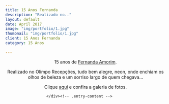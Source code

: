 ```yaml
---
title: 15 Anos Fernanda
description: "Realizado no.."
layout: default
date: April 2017
image: "img/portfolio/1.jpg"
thumbnail: "img/portfolio/1.jpg"
client: 15 Anos Fernanda
category: 15 Anos

---
```



<div class="grid">
					<div class="c-8">
						<div class="entry-content">
							<p style="text-align: center;">15 anos de <a title="Fernanda Amorim" href="http://www.facebook.com/fernandasined?fref=ts" target="_blank">Fernanda Amorim</a>.</p>
							<p style="text-align: center;">Realizado no Olimpo Recepções, tudo bem alegre, neon, onde enchiam os olhos de beleza e um sorriso largo de quem chegava&#8230;</p>
							<p style="text-align: center;">Clique <a title="aqui" href="http://www.facebook.com/media/set/?set=a.407484709308316.92143.100001403704209&amp;type=3" target="_blank">aqui</a> e confira a galeria de fotos.</p>
				
                      </div><!-- .entry-content -->
</div>